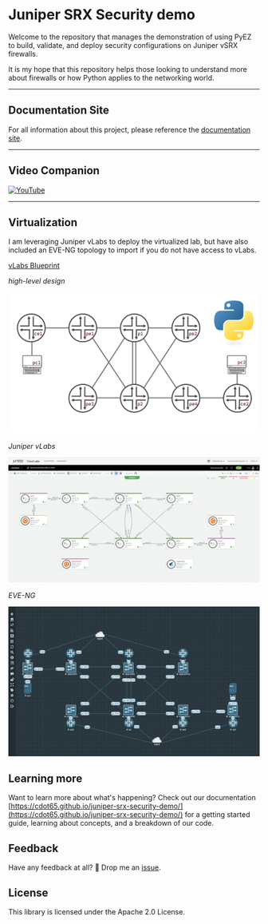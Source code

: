 # Juniper SRX Security demo

Welcome to the repository that manages the demonstration of using PyEZ to build, validate, and deploy security configurations on Juniper vSRX firewalls.

It is my hope that this repository helps those looking to understand more about firewalls or how Python applies to the networking world.

---

## Documentation Site

For all information about this project, please reference the [documentation site](https://cdot65.github.io/juniper-srx-security-demo/).

---

## Video Companion

[![YouTube](https://img.youtube.com/vi/nOKj8fnviRk/0.jpg)](https://www.youtube.com/watch?v=nOKj8fnviRk)

---

## Virtualization

I am leveraging Juniper vLabs to deploy the virtualized lab, but have also included an EVE-NG topology to import if you do not have access to vLabs.

[vLabs Blueprint](https://portal.cloudlabs.juniper.net/RM/Diagram/Index/74601771-360a-4d01-80c9-c1f41f5d2438?diagramType=Topology)

_high-level design_

![topology](./site/content/assets/images/topology.svg)

_Juniper vLabs_

![topology](./site/content/assets/images/vlabs.png)

_EVE-NG_

![topology](./site/content/assets/images/eve-ng.png)

## Learning more

Want to learn more about what's happening? Check out our documentation [https://cdot65.github.io/juniper-srx-security-demo/](https://cdot65.github.io/juniper-srx-security-demo/) for a getting started guide, learning about concepts, and a breakdown of our code.

## Feedback

Have any feedback at all? 🙏 Drop me an [issue](https://github.com/cdot65/juniper-srx-security-demo/issues).

## License

This library is licensed under the Apache 2.0 License.
